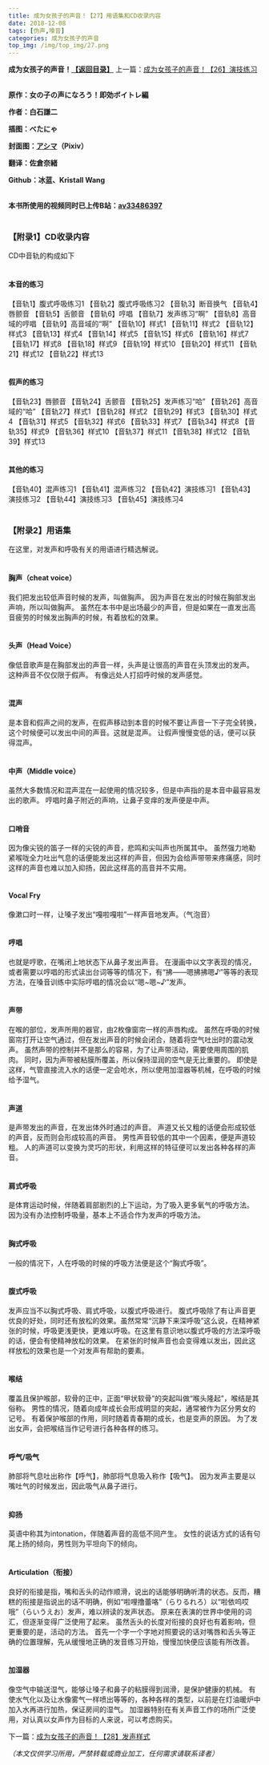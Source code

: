 ```yaml
---
title: 成为女孩子的声音！【27】用语集和CD收录内容
date: 2018-12-08
tags: [伪声,嗓音]
categories: 成为女孩子的声音
top_img: /img/top_img/27.png
---
```

**成为女孩子的声音！[【返回目录】](/成为女孩子的声音/README/)**
上一篇：[成为女孩子的声音！【26】演技练习](/成为女孩子的声音/26/)<br><br>

**原作：女の子の声になろう！即効ボイトレ編**

**作者：白石謙二**   

**插图：べたにゃ**   

**封面图：[アシマ](https://www.pixiv.net/member.php?id=2642047
)（Pixiv）**

**翻译：佐倉奈緒**   

**Github：冰蓝、Kristall Wang** <br><br>

**本书所使用的视频同时已上传B站：[av33486397](https://www.bilibili.com/video/av33486397)**<br><br>

### 【附录1】CD收录内容
CD中音轨的构成如下<br><br>

#### 本音的练习
【音轨1】腹式呼吸练习1
【音轨2】腹式呼吸练习2
【音轨3】断音换气
【音轨4】唇颤音
【音轨5】舌颤音
【音轨6】哼唱
【音轨7】发声练习“啊”
【音轨8】高音域的哼唱
【音轨9】高音域的“啊”
【音轨10】样式1
【音轨11】样式2
【音轨12】样式3
【音轨13】样式4
【音轨14】样式5
【音轨15】样式6
【音轨16】样式7
【音轨17】样式8
【音轨18】样式9
【音轨19】样式10
【音轨20】样式11
【音轨21】样式12
【音轨22】样式13<br><br>

#### 假声的练习
【音轨23】唇颤音
【音轨24】舌颤音
【音轨25】发声练习“哈”
【音轨26】高音域的“哈”
【音轨27】样式1
【音轨28】样式2
【音轨29】样式3
【音轨30】样式4
【音轨31】样式5
【音轨32】样式6
【音轨33】样式7
【音轨34】样式8
【音轨35】样式9
【音轨36】样式10
【音轨37】样式11
【音轨38】样式12
【音轨39】样式13<br><br>

#### 其他的练习
【音轨40】混声练习1
【音轨41】混声练习2
【音轨42】演技练习1
【音轨43】演技练习2
【音轨44】演技练习3
【音轨45】演技练习4<br><br>

### 【附录2】用语集
在这里，对发声和呼吸有关的用语进行精选解说。<br><br>

#### 胸声（cheat voice）
我们把发出较低声音时候的发声，叫做胸声。
因为声音在发出的时候在胸部发出声响，所以叫做胸声。
虽然在本书中是出场最少的声音，但是如果在一直发出高音疲劳的时候发出胸声的时候，有着放松的效果。<br><br>

#### 头声（Head Voice）
像低音歌声是在胸部发出的声音一样，头声是让很高的声音在头顶发出的发声。
这种声音不仅仅限于假声。
有像远处人打招呼时候的发声感觉。<br><br>

#### 混声
是本音和假声之间的发声，在假声移动到本音的时候不要让声音一下子完全转换，这个时候便可以发出中间的声音。这就是混声。
让假声慢慢变低的话，便可以获得混声。<br><br>

#### 中声（Middle voice）
虽然大多数情况和混声混在一起使用的情况较多，但是中声指的是本音中最容易发出的歌声。
哼唱时鼻子附近的声响，让鼻子变痒的发声便是中声。<br><br>

#### 口哨音
因为像尖锐的笛子一样的尖锐的声音，悲鸣和尖叫声也所属其中。
虽然强力地勒紧喉咙全力吐出气息的话便能发出这样的声音，但因为会给声带带来疼痛感，同时这样的声音也难以加入抑扬，因此这样高的高音并不实用。<br><br>

#### Vocal Fry
像漱口时一样，让嗓子发出“嘎啦嘎啦”一样声音地发声。（气泡音）<br><br>

#### 哼唱
也就是哼歌，在嘴闭上地状态下从鼻子发出声音。
在漫画中以文字表现的情况，或者需要以哼唱的形式读出台词等等的情况下，有“拂——嗯拂拂嗯♪”等等的表现方法，在嗓音训练中实际哼唱的情况会以“嗯~嗯~♪”发声。<br><br>

#### 声带
在喉的部位，发声所用的器官，由2枚像窗帘一样的声唇构成。
虽然在呼吸的时候窗帘打开让空气通过，但在发出声音的时候会闭合，随着将空气吐出时的震动发声。
虽然声带的控制并不是那么的容易，为了让声带活动，需要使用周围的肌肉。
同时，因为声带被粘膜所覆盖，所以保持湿润的空气是无比重要的。
即使是这样，气管直接流入水的话便一定会呛水，所以使用加湿器等机械，在呼吸的时候给予湿气。<br><br>

#### 声道
是声带发出的声音，在发出体外时通过的声音。
声道又长又粗的话便会形成较低的声音，反而则会形成较高的声音。
男性声音较低的其中一个因素，便是声道较粗。
人的声道可以变换为灵巧的形状，利用这样的特征便可以发出各种各样的声音。<br><br>

#### 肩式呼吸
是体育运动时候，伴随着肩部剧烈的上下运动，为了吸入更多氧气的呼吸方法。
因为没有办法控制呼吸量，基本上不适合作为发声的呼吸方法。<br><br>

#### 胸式呼吸
一般的情况下，人在呼吸的时候的呼吸方法便是这个“胸式呼吸”。<br><br>

#### 腹式呼吸
发声应当不以胸式呼吸、肩式呼吸，以腹式呼吸进行。
腹式呼吸除了有让声音更优良的好处，同时还有放松的效果。虽然常常“沉静下来深呼吸”这么说，在精神紧张的时候，呼吸更浅更快，更难以呼吸。在这里有意识地以腹式呼吸的方法深呼吸的话，便会有使精神放松的效果。
在紧张的时候声音也会变得难以发出，因此这样放松的效果也是一个对发声有帮助的要素。<br><br>

#### 喉结
覆盖且保护喉部，软骨的正中，正面“甲状软骨”的突起叫做“喉头隆起”，喉结是其俗称。
男性的情况，随着向成年成长会形成明显的突起，通常被作为区分男女的记号。
有着保护喉部的作用，同时随着青春期的成长，也是变声的原因。
为了发出女声，会把喉结当作记号进行各种各样的练习。<br><br>

#### 呼气/吸气
肺部将气息吐出称作【呼气】，肺部将气息吸入称作【吸气】。
因为发声主要是以嘴吐气的时候发出，因此吸气从鼻子进行。<br><br>

#### 抑扬
英语中称其为intonation，伴随着声音的高低不同产生。
女性的说话方式的话有句尾上扬的倾向，男性则为平坦向下的倾向。<br><br>

#### Articulation（衔接）
良好的衔接是指，嘴和舌头的动作顺滑，说出的话能够明确听清的状态。反而，糟糕的衔接是指说出的话不明确，例如“啦哩撸蕾咯”（らりるれろ）以“啦依呜哎哦”（らいうえお）发声，难以辨读的发声状态。
原来在表演的世界中使用的词汇，但逐渐变得广泛使用了起来。
虽然舌头的长度对衔接的良好也有着影响，但更重要的是，活动的方法。
首先一个字一个字地对照要说的话对嘴唇和舌头等正确的位置理解，先从缓慢地正确的发音练习开始，慢慢加快便应该能有所改善。<br><br>

#### 加湿器
像空气中输送湿气，能够让嗓子和鼻子的粘膜得到润滑，是保护健康的机械。
有使水气化以及让水像雾气一样喷出等等的，各种各样的类型，以前是在灯油暖炉中加入水再进行加热，保证房间的湿气。
加湿器特别在有关声音工作的场所广泛使用，对认真以女声作为目标的人来说，可以考虑购买。

下一篇：[成为女孩子的声音！【28】发声样式](/成为女孩子的声音/28/)

*（本文仅供学习所用，严禁转载或商业加工，任何需求请联系译者）*